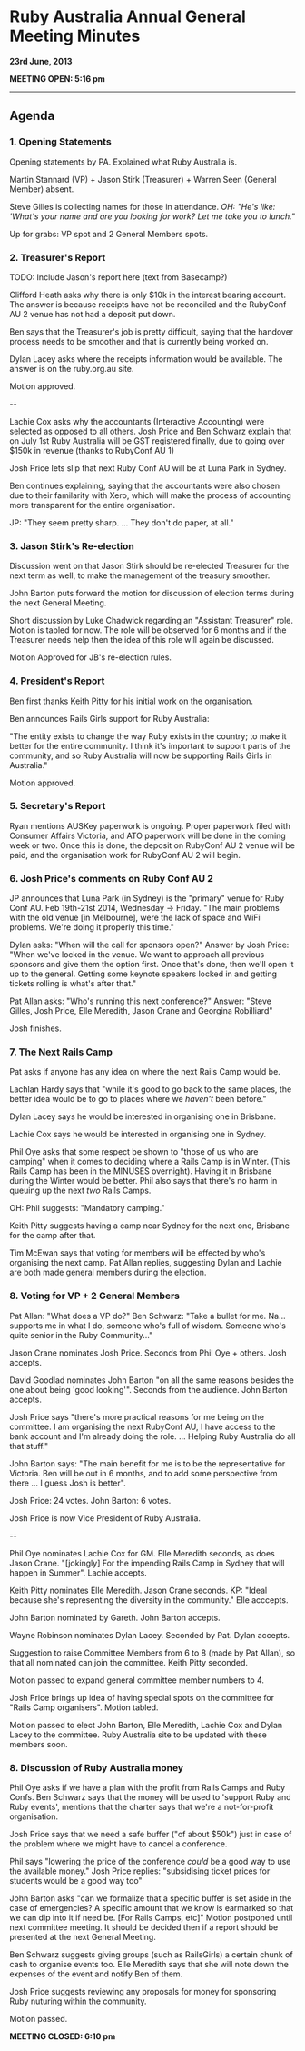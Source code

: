 # Ruby Australia Annual General Meeting Minutes
**23rd June, 2013**

**MEETING OPEN: 5:16 pm**

---

## Agenda

### 1. Opening Statements

Opening statements by PA. Explained what Ruby Australia is.

Martin Stannard (VP) + Jason Stirk (Treasurer) + Warren Seen (General Member) absent.

Steve Gilles is collecting names for those in attendance.
*OH: "He's like: 'What's your name and are you looking for work? Let me take you to lunch."*

Up for grabs: VP spot and 2 General Members spots.

### 2. Treasurer's Report

TODO: Include Jason's report here (text from Basecamp?)

Clifford Heath asks why there is only $10k in the interest bearing account. The answer is because receipts have not be reconciled and the RubyConf AU 2 venue has not had a deposit put down.

Ben says that the Treasurer's job is pretty difficult, saying that the handover process needs to be smoother and that is currently being worked on.

Dylan Lacey asks where the receipts information would be available. The answer is on the ruby.org.au site.

Motion approved.

--

Lachie Cox asks why the accountants (Interactive Accounting) were selected as opposed to all others. Josh Price and Ben Schwarz explain that on July 1st Ruby Australia will be GST registered finally, due to going over $150k in revenue (thanks to RubyConf AU 1)

Josh Price lets slip that next Ruby Conf AU will be at Luna Park in Sydney.

Ben continues explaining, saying that the accountants were also chosen due to their familarity with Xero, which will make the process of accounting more transparent for the entire organisation.

JP: "They seem pretty sharp. ... They don't do paper, at all."

### 3. Jason Stirk's Re-election

Discussion went on that Jason Stirk should be re-elected Treasurer for the next term as well, to make the management of the treasury smoother.

John Barton puts forward the motion for discussion of election terms during the next General Meeting.

Short discussion by Luke Chadwick regarding an "Assistant Treasurer" role. Motion is tabled for now. The role will be observed for 6 months and if the Treasurer needs help then the idea of this role will again be discussed.

Motion Approved for JB's re-election rules.

### 4. President's Report

Ben first thanks Keith Pitty for his initial work on the organisation.

Ben announces Rails Girls support for Ruby Australia:

"The entity exists to change the way Ruby exists in the country; to make it better for the entire community. I think it's important to support parts of the community, and so Ruby Australia will now be supporting Rails Girls in Australia."

Motion approved.

### 5. Secretary's Report

Ryan mentions AUSKey paperwork is ongoing. Proper paperwork filed with Consumer Affairs Victoria, and ATO paperwork will be done in the coming week or two. Once this is done, the deposit on RubyConf AU 2 venue will be paid, and the organisation work for RubyConf AU 2 will begin.

### 6. Josh Price's comments on Ruby Conf AU 2

JP announces that Luna Park (in Sydney) is the "primary" venue for Ruby Conf AU. Feb 19th-21st 2014, Wednesday -> Friday. "The main problems with the old venue \[in Melbourne\], were the lack of space and WiFi problems. We're doing it properly this time."

Dylan asks: "When will the call for sponsors open?" Answer by Josh Price: "When we've locked in the venue. We want to approach all previous sponsors and give them the option first. Once that's done, then we'll open it up to the general. Getting some keynote speakers locked in and getting tickets rolling is what's after that."

Pat Allan asks: "Who's running this next conference?" Answer: "Steve Gilles, Josh Price, Elle Meredith, Jason Crane and Georgina Robilliard"

Josh finishes.

### 7. The Next Rails Camp

Pat asks if anyone has any idea on where the next Rails Camp would be.

Lachlan Hardy says that "while it's good to go back to the same places, the better idea would be to go to places where we *haven't* been before."

Dylan Lacey says he would be interested in organising one in Brisbane.

Lachie Cox says he would be interested in organising one in Sydney.

Phil Oye asks that some respect be shown to "those of us who are camping" when it comes to deciding where a Rails Camp is in Winter. (This Rails Camp has been in the MINUSES overnight). Having it in Brisbane during the Winter would be better. Phil also says that there's no harm in queuing up the next *two* Rails Camps.

OH: Phil suggests: "Mandatory camping."

Keith Pitty suggests having a camp near Sydney for the next one, Brisbane for the camp after that.

Tim McEwan says that voting for members will be effected by who's organising the next camp. Pat Allan replies, suggesting Dylan and Lachie are both made general members during the election.

### 8. Voting for VP + 2 General Members

Pat Allan: "What does a VP do?"
Ben Schwarz: "Take a bullet for me. Na... supports me in what I do, someone who's full of wisdom. Someone who's quite senior in the Ruby Community..."

Jason Crane nominates Josh Price. Seconds from Phil Oye + others. Josh accepts.

David Goodlad nominates John Barton "on all the same reasons besides the one about being 'good looking'". Seconds from the audience. John Barton accepts.

Josh Price says "there's more practical reasons for me being on the committee. I am organising the next RubyConf AU, I have access to the bank account and I'm already doing the role. ... Helping Ruby Australia do all that stuff."

John Barton says: "The main benefit for me is to be the representative for Victoria. Ben will be out in 6 months, and to add some perspective from there ... I guess Josh is better".

Josh Price: 24 votes.
John Barton: 6 votes.

Josh Price is now Vice President of Ruby Australia.

--

Phil Oye nominates Lachie Cox for GM. Elle Meredith seconds, as does Jason Crane. "\[jokingly\] For the impending Rails Camp in Sydney that will happen in Summer". Lachie accepts.

Keith Pitty nominates Elle Meredith. Jason Crane seconds. KP: "Ideal because she's representing the diversity in the community." Elle acccepts.

John Barton nominated by Gareth. John Barton accepts.

Wayne Robinson nominates Dylan Lacey. Seconded by Pat. Dylan accepts.

Suggestion to raise Committee Members from 6 to 8 (made by Pat Allan), so that all nominated can join the committee. Keith Pitty seconded.

Motion passed to expand general committee member numbers to 4.

Josh Price brings up idea of having special spots on the committee for "Rails Camp organisers". Motion tabled.

Motion passed to elect John Barton, Elle Meredith, Lachie Cox and Dylan Lacey to the committee. Ruby Australia site to be updated with these members soon.

### 8. Discussion of Ruby Australia money

Phil Oye asks if we have a plan with the profit from Rails Camps and Ruby Confs. Ben Schwarz says that the money will be used to 'support Ruby and Ruby events', mentions that the charter says that we're a not-for-profit organisation.

Josh Price says that we need a safe buffer ("of about $50k") just in case of the problem where we might have to cancel a conference.

Phil says "lowering the price of the conference *could* be a good way to use the available money." Josh Price replies: "subsidising ticket prices for students would be a good way too"

John Barton asks "can we formalize that a specific buffer is set aside in the case of emergencies? A specific amount that we know is earmarked so that we can dip into it if need be. \[For Rails Camps, etc\]" Motion postponed until next committee meeting. It should be decided then if a report should be presented at the next General Meeting.

Ben Schwarz suggests giving groups (such as RailsGirls) a certain chunk of cash to organise events too. Elle Meredith says that she will note down the expenses of the event and notify Ben of them.

Josh Price suggests reviewing any proposals for money for sponsoring Ruby nuturing within the community.

Motion passed.

**MEETING CLOSED: 6:10 pm**
